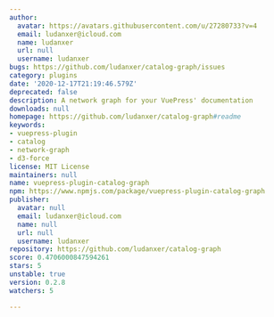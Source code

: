 ```yaml
---
author:
  avatar: https://avatars.githubusercontent.com/u/27280733?v=4
  email: ludanxer@icloud.com
  name: ludanxer
  url: null
  username: ludanxer
bugs: https://github.com/ludanxer/catalog-graph/issues
category: plugins
date: '2020-12-17T21:19:46.579Z'
deprecated: false
description: A network graph for your VuePress' documentation
downloads: null
homepage: https://github.com/ludanxer/catalog-graph#readme
keywords:
- vuepress-plugin
- catalog
- network-graph
- d3-force
license: MIT License
maintainers: null
name: vuepress-plugin-catalog-graph
npm: https://www.npmjs.com/package/vuepress-plugin-catalog-graph
publisher:
  avatar: null
  email: ludanxer@icloud.com
  name: null
  url: null
  username: ludanxer
repository: https://github.com/ludanxer/catalog-graph
score: 0.4706000847594261
stars: 5
unstable: true
version: 0.2.8
watchers: 5

---
```



